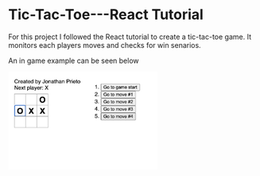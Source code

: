 # Tic-Tac-Toe---React Tutorial
<p>For this project I followed the React tutorial to create a tic-tac-toe game. It monitors each players moves and checks for win senarios. </p>
<p> An in game example can be seen below </p>

<img
  src="/in_game_image.png"
  alt="Alt text"
  title="Optional title"
  style="display: inline-block; margin: 0 auto; max-width: 300px">
  


